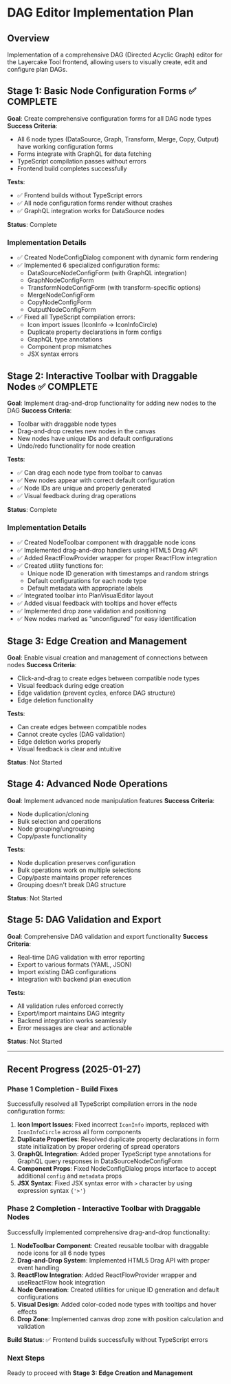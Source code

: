 # DAG Editor Implementation Plan

## Overview
Implementation of a comprehensive DAG (Directed Acyclic Graph) editor for the Layercake Tool frontend, allowing users to visually create, edit and configure plan DAGs.

## Stage 1: Basic Node Configuration Forms ✅ COMPLETE
**Goal**: Create comprehensive configuration forms for all DAG node types
**Success Criteria**:
- All 6 node types (DataSource, Graph, Transform, Merge, Copy, Output) have working configuration forms
- Forms integrate with GraphQL for data fetching
- TypeScript compilation passes without errors
- Frontend build completes successfully

**Tests**:
- ✅ Frontend builds without TypeScript errors
- ✅ All node configuration forms render without crashes
- ✅ GraphQL integration works for DataSource nodes

**Status**: Complete

### Implementation Details
- ✅ Created NodeConfigDialog component with dynamic form rendering
- ✅ Implemented 6 specialized configuration forms:
  - DataSourceNodeConfigForm (with GraphQL integration)
  - GraphNodeConfigForm
  - TransformNodeConfigForm (with transform-specific options)
  - MergeNodeConfigForm
  - CopyNodeConfigForm
  - OutputNodeConfigForm
- ✅ Fixed all TypeScript compilation errors:
  - Icon import issues (IconInfo → IconInfoCircle)
  - Duplicate property declarations in form configs
  - GraphQL type annotations
  - Component prop mismatches
  - JSX syntax errors

## Stage 2: Interactive Toolbar with Draggable Nodes ✅ COMPLETE
**Goal**: Implement drag-and-drop functionality for adding new nodes to the DAG
**Success Criteria**:
- Toolbar with draggable node types
- Drag-and-drop creates new nodes in the canvas
- New nodes have unique IDs and default configurations
- Undo/redo functionality for node creation

**Tests**:
- ✅ Can drag each node type from toolbar to canvas
- ✅ New nodes appear with correct default configuration
- ✅ Node IDs are unique and properly generated
- ✅ Visual feedback during drag operations

**Status**: Complete

### Implementation Details
- ✅ Created NodeToolbar component with draggable node icons
- ✅ Implemented drag-and-drop handlers using HTML5 Drag API
- ✅ Added ReactFlowProvider wrapper for proper ReactFlow integration
- ✅ Created utility functions for:
  - Unique node ID generation with timestamps and random strings
  - Default configurations for each node type
  - Default metadata with appropriate labels
- ✅ Integrated toolbar into PlanVisualEditor layout
- ✅ Added visual feedback with tooltips and hover effects
- ✅ Implemented drop zone validation and positioning
- ✅ New nodes marked as "unconfigured" for easy identification

## Stage 3: Edge Creation and Management
**Goal**: Enable visual creation and management of connections between nodes
**Success Criteria**:
- Click-and-drag to create edges between compatible node types
- Visual feedback during edge creation
- Edge validation (prevent cycles, enforce DAG structure)
- Edge deletion functionality

**Tests**:
- Can create edges between compatible nodes
- Cannot create cycles (DAG validation)
- Edge deletion works properly
- Visual feedback is clear and intuitive

**Status**: Not Started

## Stage 4: Advanced Node Operations
**Goal**: Implement advanced node manipulation features
**Success Criteria**:
- Node duplication/cloning
- Bulk selection and operations
- Node grouping/ungrouping
- Copy/paste functionality

**Tests**:
- Node duplication preserves configuration
- Bulk operations work on multiple selections
- Copy/paste maintains proper references
- Grouping doesn't break DAG structure

**Status**: Not Started

## Stage 5: DAG Validation and Export
**Goal**: Comprehensive DAG validation and export functionality
**Success Criteria**:
- Real-time DAG validation with error reporting
- Export to various formats (YAML, JSON)
- Import existing DAG configurations
- Integration with backend plan execution

**Tests**:
- All validation rules enforced correctly
- Export/import maintains DAG integrity
- Backend integration works seamlessly
- Error messages are clear and actionable

**Status**: Not Started

---

## Recent Progress (2025-01-27)

### Phase 1 Completion - Build Fixes
Successfully resolved all TypeScript compilation errors in the node configuration forms:

1. **Icon Import Issues**: Fixed incorrect `IconInfo` imports, replaced with `IconInfoCircle` across all form components
2. **Duplicate Properties**: Resolved duplicate property declarations in form state initialization by proper ordering of spread operators
3. **GraphQL Integration**: Added proper TypeScript type annotations for GraphQL query responses in DataSourceNodeConfigForm
4. **Component Props**: Fixed NodeConfigDialog props interface to accept additional `config` and `metadata` props
5. **JSX Syntax**: Fixed JSX syntax error with `>` character by using expression syntax `{'>'}`

### Phase 2 Completion - Interactive Toolbar with Draggable Nodes
Successfully implemented comprehensive drag-and-drop functionality:

1. **NodeToolbar Component**: Created reusable toolbar with draggable node icons for all 6 node types
2. **Drag-and-Drop System**: Implemented HTML5 Drag API with proper event handling
3. **ReactFlow Integration**: Added ReactFlowProvider wrapper and useReactFlow hook integration
4. **Node Generation**: Created utilities for unique ID generation and default configurations
5. **Visual Design**: Added color-coded node types with tooltips and hover effects
6. **Drop Zone**: Implemented canvas drop zone with position calculation and validation

**Build Status**: ✅ Frontend builds successfully without TypeScript errors

### Next Steps
Ready to proceed with **Stage 3: Edge Creation and Management**